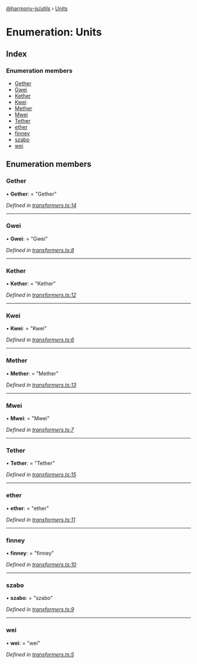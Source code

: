 [@harmony-js/utils](../globals.md) › [Units](units.md)

# Enumeration: Units

## Index

### Enumeration members

* [Gether](units.md#gether)
* [Gwei](units.md#gwei)
* [Kether](units.md#kether)
* [Kwei](units.md#kwei)
* [Mether](units.md#mether)
* [Mwei](units.md#mwei)
* [Tether](units.md#tether)
* [ether](units.md#ether)
* [finney](units.md#finney)
* [szabo](units.md#szabo)
* [wei](units.md#wei)

## Enumeration members

###  Gether

• **Gether**: = "Gether"

*Defined in [transformers.ts:14](https://github.com/FireStack-Lab/Harmony-sdk-core/blob/bb13a3b/packages/harmony-utils/src/transformers.ts#L14)*

___

###  Gwei

• **Gwei**: = "Gwei"

*Defined in [transformers.ts:8](https://github.com/FireStack-Lab/Harmony-sdk-core/blob/bb13a3b/packages/harmony-utils/src/transformers.ts#L8)*

___

###  Kether

• **Kether**: = "Kether"

*Defined in [transformers.ts:12](https://github.com/FireStack-Lab/Harmony-sdk-core/blob/bb13a3b/packages/harmony-utils/src/transformers.ts#L12)*

___

###  Kwei

• **Kwei**: = "Kwei"

*Defined in [transformers.ts:6](https://github.com/FireStack-Lab/Harmony-sdk-core/blob/bb13a3b/packages/harmony-utils/src/transformers.ts#L6)*

___

###  Mether

• **Mether**: = "Mether"

*Defined in [transformers.ts:13](https://github.com/FireStack-Lab/Harmony-sdk-core/blob/bb13a3b/packages/harmony-utils/src/transformers.ts#L13)*

___

###  Mwei

• **Mwei**: = "Mwei"

*Defined in [transformers.ts:7](https://github.com/FireStack-Lab/Harmony-sdk-core/blob/bb13a3b/packages/harmony-utils/src/transformers.ts#L7)*

___

###  Tether

• **Tether**: = "Tether"

*Defined in [transformers.ts:15](https://github.com/FireStack-Lab/Harmony-sdk-core/blob/bb13a3b/packages/harmony-utils/src/transformers.ts#L15)*

___

###  ether

• **ether**: = "ether"

*Defined in [transformers.ts:11](https://github.com/FireStack-Lab/Harmony-sdk-core/blob/bb13a3b/packages/harmony-utils/src/transformers.ts#L11)*

___

###  finney

• **finney**: = "finney"

*Defined in [transformers.ts:10](https://github.com/FireStack-Lab/Harmony-sdk-core/blob/bb13a3b/packages/harmony-utils/src/transformers.ts#L10)*

___

###  szabo

• **szabo**: = "szabo"

*Defined in [transformers.ts:9](https://github.com/FireStack-Lab/Harmony-sdk-core/blob/bb13a3b/packages/harmony-utils/src/transformers.ts#L9)*

___

###  wei

• **wei**: = "wei"

*Defined in [transformers.ts:5](https://github.com/FireStack-Lab/Harmony-sdk-core/blob/bb13a3b/packages/harmony-utils/src/transformers.ts#L5)*
